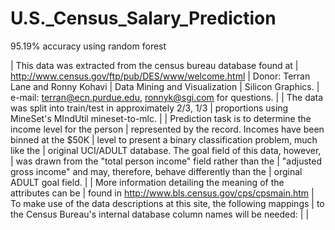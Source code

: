 # U.S._Census_Salary_Prediction
95.19% accuracy using random forest

| This data was extracted from the census bureau database found at
| http://www.census.gov/ftp/pub/DES/www/welcome.html
| Donor: Terran Lane and Ronny Kohavi
|        Data Mining and Visualization
|        Silicon Graphics.
|        e-mail: terran@ecn.purdue.edu, ronnyk@sgi.com for questions.
|
| The data was split into train/test in approximately 2/3, 1/3
| proportions using MineSet's MIndUtil mineset-to-mlc.
|
| Prediction task is to determine the income level for the person
| represented by the record.  Incomes have been binned at the $50K
| level to present a binary classification problem, much like the
| original UCI/ADULT database.  The goal field of this data, however,
| was drawn from the "total person income" field rather than the
| "adjusted gross income" and may, therefore, behave differently than the
| orginal ADULT goal field.
|
| More information detailing the meaning of the attributes can be
| found in http://www.bls.census.gov/cps/cpsmain.htm
| To make use of the data descriptions at this site, the following mappings
| to the Census Bureau's internal database column names will be needed:
|
| 
